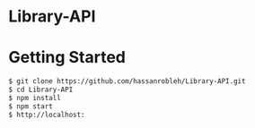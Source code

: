 # Library-API

# Getting Started
```bash
$ git clone https://github.com/hassanrobleh/Library-API.git
$ cd Library-API
$ npm install
$ npm start
$ http://localhost:
```
